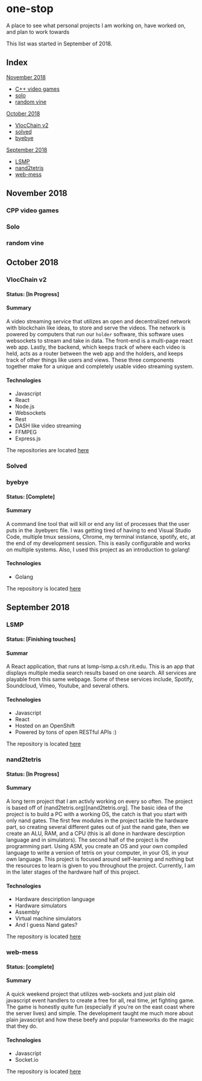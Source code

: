 # one-stop
A place to see what personal projects I am working on, have worked on, and plan to work towards

This list was started in September of 2018.
## Index
[November 2018](#november-2018)
- [C++ video games](#cpp-video-games)
- [solo](#solo)
- [random vine](#random-vine)

[October 2018](#october-2018)
- [VlocChain v2](#vlocchain-v2)
- [solved](#solved)
- [byebye](#byebye)

[September 2018](#september-2018)
- [LSMP](#lsmp)
- [nand2tetris](#nand2tetris)
- [web-mess](#web-mess)
  
## November 2018
### CPP video games

### Solo

### random vine

  
## October 2018
### VlocChain v2
#### Status: [In Progress]
#### Summary
A video streaming service that utilizes an open and decentralized network with blockchain like ideas, to store and serve the videos. The network is powered by computers that run our `holder` software, this software uses websockets to stream and take in data. The front-end is a multi-page react web app. Lastly, the backend, which keeps track of where each video is held, acts as a router between the web app and the holders, and keeps track of other things like users and views. These three components together make for a unique and completely usable video streaming system.
#### Technologies
- Javascript
- React
- Node.js
- Websockets
- Rest
- DASH like video streaming
- FFMPEG
- Express.js

The repositories are located [here](https://github.com/VlocC)

### Solved

### byebye
#### Status: [Complete]
#### Summary
A command line tool that will kill or end any list of processes that the user puts in the .byebyerc file. I was getting tired of having to end Visual Studio Code, multiple tmux sessions, Chrome, my terminal instance, spotify, etc, at the end of my development session. This is easily configurable and works on multiple systems. Also, I used this project as an introduction to golang!
#### Technologies
- Golang

The repository is located [here](https://github.com/multiojuice/byebye)

## September 2018
### LSMP
#### Status: [Finishing touches]
#### Summar
A React application, that runs at lsmp-lsmp.a.csh.rit.edu. This is an app that displays multiple media search results based on one search. All services are playable from this same webpage. Some of these services include, Spotify, Soundcloud, Vimeo, Youtube, and several others.
#### Technologies
- Javascript
- React
- Hosted on an OpenShift
- Powered by tons of open RESTful APIs :)

The repository is located [here](https://github.com/multiojuice/lsmp)

### nand2tetris
#### Status: [In Progress]
#### Summary
A long term project that I am activly working on every so often. The project is based off of (nand2tetris.org)[nand2tetris.org]. The basic idea of the project is to build a PC with a working OS, the catch is that you start with only nand gates. The first few modules in the project tackle the hardware part, so creating several different gates out of just the nand gate, then we create an ALU, RAM, and a CPU (this is all done in hardware descirption language and in simulators). The second half of the project is the programming part. Using ASM, you create an OS and your own compiled language to write a version of tetris on your computer, in your OS, in your own language. This project is focused around self-learning and nothing but the resources to learn is given to you throughout the project. Currently, I am in the later stages of the hardware half of this project.
#### Technologies
- Hardware desciription language
- Hardware simulators
- Assembly
- Virtual machine simulators
- And I guess Nand gates?

The repository is located [here](https://github.com/multiojuice/nand2tetris)


### web-mess
#### Status: [complete]
#### Summary
A quick weekend project that utilizes web-sockets and just plain old javascript event handlers to create a free for all, real time, jet fighting game. The game is honestly quite fun (especially if you're on the east coast where the server lives) and simple. The development taught me much more about plain javascript and how these beefy and popular frameworks do the magic that they do.
#### Technologies
- Javascript
- Socket.io

The repository is located [here](https://github.com/multiojuice/web-mess)
